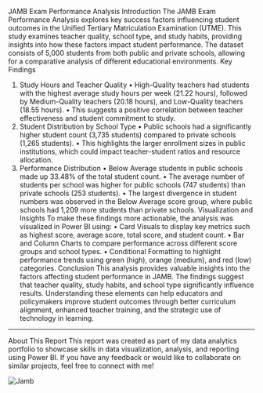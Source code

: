 JAMB Exam Performance Analysis
Introduction
The JAMB Exam Performance Analysis explores key success factors influencing student outcomes in the Unified Tertiary Matriculation Examination (UTME). This study examines teacher quality, school type, and study habits, providing insights into how these factors impact student performance. The dataset consists of 5,000 students from both public and private schools, allowing for a comparative analysis of different educational environments.
Key Findings
1. Study Hours and Teacher Quality
•	High-Quality teachers had students with the highest average study hours per week (21.22 hours), followed by Medium-Quality teachers (20.18 hours), and Low-Quality teachers (18.55 hours).
•	This suggests a positive correlation between teacher effectiveness and student commitment to study.
2. Student Distribution by School Type
•	Public schools had a significantly higher student count (3,735 students) compared to private schools (1,265 students).
•	This highlights the larger enrollment sizes in public institutions, which could impact teacher-student ratios and resource allocation.
3. Performance Distribution
•	Below Average students in public schools made up 33.48% of the total student count.
•	The average number of students per school was higher for public schools (747 students) than private schools (253 students).
•	The largest divergence in student numbers was observed in the Below Average score group, where public schools had 1,209 more students than private schools.
Visualization and Insights
To make these findings more actionable, the analysis was visualized in Power BI using:
•	Card Visuals to display key metrics such as highest score, average score, total score, and student count.
•	Bar and Column Charts to compare performance across different score groups and school types.
•	Conditional Formatting to highlight performance trends using green (high), orange (medium), and red (low) categories.
Conclusion
This analysis provides valuable insights into the factors affecting student performance in JAMB. The findings suggest that teacher quality, study habits, and school type significantly influence results. Understanding these elements can help educators and policymakers improve student outcomes through better curriculum alignment, enhanced teacher training, and the strategic use of technology in learning.
________________________________________
About This Report
This report was created as part of my data analytics portfolio to showcase skills in data visualization, analysis, and reporting using Power BI. If you have any feedback or would like to collaborate on similar projects, feel free to connect with me!

![Jamb](https://github.com/user-attachments/assets/61f05433-b784-4196-a484-8e3fd6018f42)





